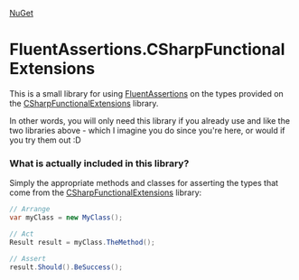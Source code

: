 [NuGet](https://www.nuget.org/packages/FluentAssertions.CSharpFunctionalExtensions/)

# FluentAssertions.CSharpFunctionalExtensions

This is a small library for using [FluentAssertions](https://github.com/fluentassertions/fluentassertions) on the types provided on the [CSharpFunctionalExtensions](https://github.com/vkhorikov/CSharpFunctionalExtensions) library.

In other words, you will only need this library if you already use and like the two libraries above - which I imagine you do since you're here, or would if you try them out :D

### What is actually included in this library?

Simply the appropriate methods and classes for asserting the types that come from the [CSharpFunctionalExtensions](https://github.com/vkhorikov/CSharpFunctionalExtensions) library:

```csharp
// Arrange
var myClass = new MyClass();

// Act
Result result = myClass.TheMethod();

// Assert
result.Should().BeSuccess();
```

